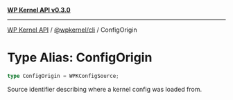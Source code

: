 [**WP Kernel API v0.3.0**](../../../README.md)

---

[WP Kernel API](../../../README.md) / [@wpkernel/cli](../README.md) / ConfigOrigin

# Type Alias: ConfigOrigin

```ts
type ConfigOrigin = WPKConfigSource;
```

Source identifier describing where a kernel config was loaded from.
